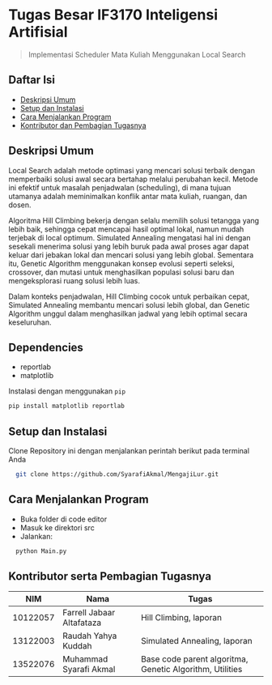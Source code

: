 # Tugas Besar IF3170 Inteligensi Artifisial
> Implementasi Scheduler Mata Kuliah Menggunakan Local Search

## Daftar Isi

- [Deskripsi Umum](#deskripsi-umum)
- [Setup dan Instalasi](#setup-dan-instalasi)
- [Cara Menjalankan Program](#cara-menjalankan-program)
- [Kontributor dan Pembagian Tugasnya](#kontributor-serta-pembagian-tugasnya)

## Deskripsi Umum

Local Search adalah metode optimasi yang mencari solusi terbaik dengan memperbaiki solusi awal secara bertahap melalui perubahan kecil. Metode ini efektif untuk masalah penjadwalan (scheduling), di mana tujuan utamanya adalah meminimalkan konflik antar mata kuliah, ruangan, dan dosen.

Algoritma Hill Climbing bekerja dengan selalu memilih solusi tetangga yang lebih baik, sehingga cepat mencapai hasil optimal lokal, namun mudah terjebak di local optimum. Simulated Annealing mengatasi hal ini dengan sesekali menerima solusi yang lebih buruk pada awal proses agar dapat keluar dari jebakan lokal dan mencari solusi yang lebih global. Sementara itu, Genetic Algorithm menggunakan konsep evolusi seperti seleksi, crossover, dan mutasi untuk menghasilkan populasi solusi baru dan mengeksplorasi ruang solusi lebih luas.

Dalam konteks penjadwalan, Hill Climbing cocok untuk perbaikan cepat, Simulated Annealing membantu mencari solusi lebih global, dan Genetic Algorithm unggul dalam menghasilkan jadwal yang lebih optimal secara keseluruhan.

## Dependencies

- reportlab
- matplotlib

Instalasi dengan menggunakan `pip`
```bash
pip install matplotlib reportlab
```

## Setup dan Instalasi

Clone Repository ini dengan menjalankan perintah berikut pada terminal Anda

```bash
  git clone https://github.com/SyarafiAkmal/MengajiLur.git
```

## Cara Menjalankan Program

- Buka folder di code editor
- Masuk ke direktori src
- Jalankan:
```bash
  python Main.py
```

## Kontributor serta Pembagian Tugasnya

| NIM      | Nama                    | Tugas                                           |
|----------|-------------------------|-------------------------------------------------|
| 10122057 | Farrell Jabaar Altafataza | Hill Climbing, laporan |
| 13122003 | Raudah Yahya Kuddah | Simulated Annealing, laporan |
| 13522076 | Muhammad Syarafi Akmal  | Base code parent algoritma, Genetic Algorithm, Utilities |

